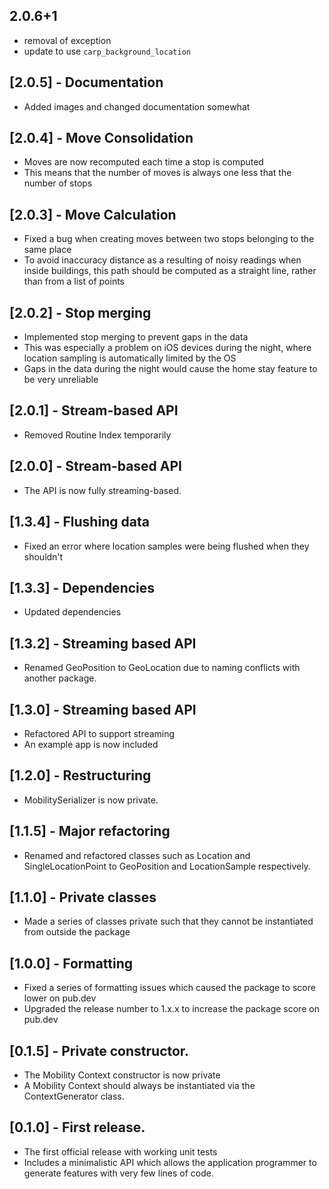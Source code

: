 ## 2.0.6+1 
* removal of exception
* update to use `carp_background_location`

## [2.0.5] - Documentation
* Added images and changed documentation somewhat

## [2.0.4] - Move Consolidation
* Moves are now recomputed each time a stop is computed
* This means that the number of moves is always one less that the number of stops

## [2.0.3] - Move Calculation
* Fixed a bug when creating moves between two stops belonging to the same place
* To avoid inaccuracy distance as a resulting of noisy readings when inside buildings, this path should be computed as a straight line, rather than from a list of points


## [2.0.2] - Stop merging
* Implemented stop merging to prevent gaps in the data
* This was especially a problem on iOS devices during the night, where location sampling is automatically limited by the OS
* Gaps in the data during the night would cause the home stay feature to be very unreliable

## [2.0.1] - Stream-based API
* Removed Routine Index temporarily

## [2.0.0] - Stream-based API
* The API is now fully streaming-based.

## [1.3.4] - Flushing data
* Fixed an error where location samples were being flushed when they shouldn't

## [1.3.3] - Dependencies
* Updated dependencies

## [1.3.2] - Streaming based API
* Renamed GeoPosition to GeoLocation due to naming conflicts with another package.

## [1.3.0] - Streaming based API
* Refactored API to support streaming
* An example app is now included

## [1.2.0] - Restructuring
* MobilitySerializer is now private.

## [1.1.5] - Major refactoring
* Renamed and refactored classes such as Location and SingleLocationPoint to GeoPosition and LocationSample respectively.

## [1.1.0] - Private classes
* Made a series of classes private such that they cannot be instantiated from outside the package

## [1.0.0] - Formatting
* Fixed a series of formatting issues which caused the package to score lower on pub.dev
* Upgraded the release number to 1.x.x to increase the package score on pub.dev

## [0.1.5] - Private constructor.
* The Mobility Context constructor is now private
* A Mobility Context should always be instantiated via the ContextGenerator class.

## [0.1.0] - First release.
* The first official release with working unit tests
* Includes a minimalistic API which allows the application programmer to generate features with very few lines of code.

